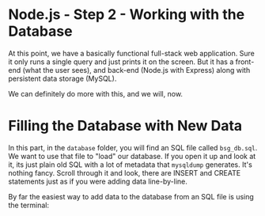 # Node.js - Step 2 - Working with the Database

At this point, we have a basically functional full-stack web application. Sure it only runs a single query and just prints it on the screen. But it has a front-end (what the user sees), and back-end (Node.js with Express) along with persistent data storage (MySQL).

We can definitely do more with this, and we will, now.

# Filling the Database with New Data

In this part, in the `database` folder, you will find an SQL file called `bsg_db.sql`. We want to use that file to "load" our database. If you open it up and look at it, its just plain old SQL with a lot of metadata that `mysqldump` generates. It's nothing fancy. Scroll through it and look, there are INSERT and CREATE statements just as if you were adding data line-by-line.

By far the easiest way to add data to the database from an SQL file is using the terminal:

